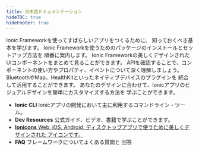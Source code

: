 ```yaml
---
title: 日本語ドキュメンテーション
hideTOC: true
hideFooter: true
---
```

<div class="cards">
  <card-link headline="Introduction"
             has-icon="true"
             url="/docs/intro">
    Ionic Frameworkを使ってすばらしいアプリをつくるために、
    知っておくべき基本を学びます。
  </card-link>
  <card-link headline="Installation"
             has-icon="true"
             url="/docs/installation/cli">
    Ionic Frameworkを使うためのパッケージのインストールとセットアップ方法を
    順番に案内します。
  </card-link>
  <card-link headline="UI Components"
             has-icon="true"
             url="/docs/components">
    Ionic Frameworkの美しくデザインされたUIコンポーネントをまとめて見ることができます。
  </card-link>
  <card-link headline="API Reference"
             has-icon="true"
             url="/docs/api/">
    APIを確認することで、コンポーネントの使い方やプロパティ、イベントについて深く理解しましょう。
  </card-link>
  <card-link headline="Native APIs"
             has-icon="true"
             url="/docs/native/">
    BluetoothやMap、HealthKitといったネイティブデバイスのプラグインを
    統合して活用することができます。
  </card-link>
  <card-link headline="Theming"
             has-icon="true"
             url="/docs/theming/basics">
    あなたのデザインに合わせて、Ionicアプリのビジュアルデザインを簡単にカスタマイズする方法を
    学ぶことができます。
  </card-link>
</div>

<ul class="others">
  <li class="cli">
    <stencil-route-link url="/docs/cli">
      <strong>Ionic CLI</strong>
      <span>
        Ionicアプリの開発において主に利用するコマンドライン・ツール。
      </span>
    </stencil-route-link>
  </li>
  <li class="resources">
    <stencil-route-link url="/docs/developer-resources/books">
      <strong>Dev Resources</strong>
      <span>公式ガイド、ビデオ、書籍で学ぶことができます。</span>
    </stencil-route-link>
  </li>
  <li class="_ionicons">
    <a href="http://ionicons.com" target="_blank">
      <strong>Ionicons</strong>
      <span>
        Web, iOS, Android, ディスクトップアプリで使うために美しくデザインされた
        アイコンです。
      </span>
    </a>
  </li>
  <li class="faq">
    <stencil-route-link url="/docs/faq/glossary">
      <strong>FAQ</strong>
      <span>
        フレームワークについてよくある質問と
        回答
      </span>
    </stencil-route-link>
  </li>
</ul>

